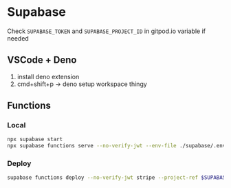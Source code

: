 
# Supabase

Check `SUPABASE_TOKEN` and `SUPABASE_PROJECT_ID` in gitpod.io variable if needed

## VSCode + Deno

1. install deno extension
2. cmd+shift+p -> deno setup workspace thingy

## Functions

### Local

```bash
npx supabase start
npx supabase functions serve --no-verify-jwt --env-file ./supabase/.env.local
```

### Deploy

```bash
supabase functions deploy --no-verify-jwt stripe --project-ref $SUPABASE_PROJECT_ID
```

